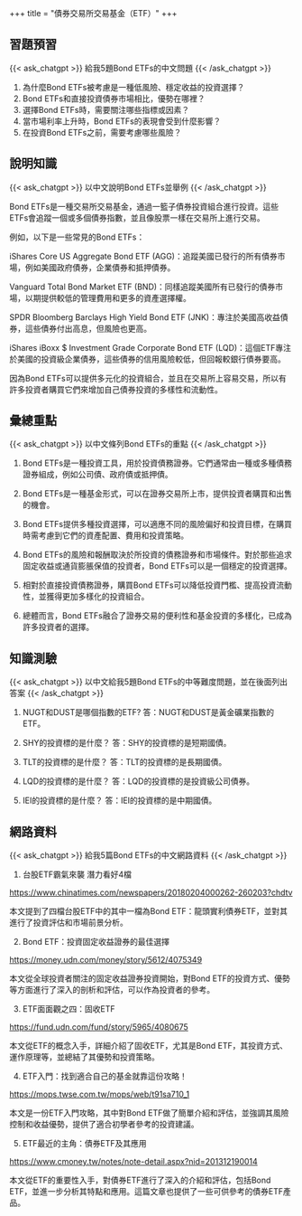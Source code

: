 +++
title = "債券交易所交易基金（ETF）"
+++
## 習題預習
{{< ask_chatgpt >}}
給我5題Bond ETFs的中文問題
{{< /ask_chatgpt >}}



1. 為什麼Bond ETFs被考慮是一種低風險、穩定收益的投資選擇？
2. Bond ETFs和直接投資債券市場相比，優勢在哪裡？
3. 選擇Bond ETFs時，需要關注哪些指標或因素？
4. 當市場利率上升時，Bond ETFs的表現會受到什麼影響？
5. 在投資Bond ETFs之前，需要考慮哪些風險？   

## 說明知識
{{< ask_chatgpt >}}
以中文說明Bond ETFs並舉例
{{< /ask_chatgpt >}}



Bond ETFs是一種交易所交易基金，通過一籃子債券投資組合進行投資。這些ETFs會追蹤一個或多個債券指數，並且像股票一樣在交易所上進行交易。

例如，以下是一些常見的Bond ETFs：

iShares Core US Aggregate Bond ETF (AGG)：追蹤美國已發行的所有債券市場，例如美國政府債券，企業債券和抵押債券。

Vanguard Total Bond Market ETF (BND)：同樣追蹤美國所有已發行的債券市場，以期提供較低的管理費用和更多的資產選擇權。

SPDR Bloomberg Barclays High Yield Bond ETF (JNK)：專注於美國高收益債券，這些債券付出高息，但風險也更高。

iShares iBoxx $ Investment Grade Corporate Bond ETF (LQD)：這個ETF專注於美國的投資級企業債券，這些債券的信用風險較低，但回報較銀行債券要高。

因為Bond ETFs可以提供多元化的投資組合，並且在交易所上容易交易，所以有許多投資者購買它們來增加自己債券投資的多樣性和流動性。   

## 彙總重點
{{< ask_chatgpt >}}
以中文條列Bond ETFs的重點
{{< /ask_chatgpt >}}



1. Bond ETFs是一種投資工具，用於投資債務證券。它們通常由一種或多種債務證券組成，例如公司債、政府債或抵押債。

2. Bond ETFs是一種基金形式，可以在證券交易所上市，提供投資者購買和出售的機會。

3. Bond ETFs提供多種投資選擇，可以適應不同的風險偏好和投資目標，在購買時需考慮到它們的資產配置、費用和投資策略。

4. Bond ETFs的風險和報酬取決於所投資的債務證券和市場條件。對於那些追求固定收益或通貨膨脹保值的投資者，Bond ETFs可以是一個穩定的投資選擇。

5. 相對於直接投資債務證券，購買Bond ETFs可以降低投資門檻、提高投資流動性，並獲得更加多樣化的投資組合。  

6. 總體而言，Bond ETFs融合了證券交易的便利性和基金投資的多樣化，已成為許多投資者的選擇。   

## 知識測驗
{{< ask_chatgpt >}}
以中文給我5題Bond ETFs的中等難度問題，並在後面列出答案
{{< /ask_chatgpt >}}



1. NUGT和DUST是哪個指數的ETF?
答：NUGT和DUST是黃金礦業指數的ETF。

2. SHY的投資標的是什麼？
答：SHY的投資標的是短期國債。

3. TLT的投資標的是什麼？
答：TLT的投資標的是長期國債。

4. LQD的投資標的是什麼？
答：LQD的投資標的是投資級公司債券。

5. IEI的投資標的是什麼？
答：IEI的投資標的是中期國債。   

## 網路資料
{{< ask_chatgpt >}}
給我5篇Bond ETFs的中文網路資料
{{< /ask_chatgpt >}}



1. 台股ETF霸氣來襲 潛力看好4檔

https://www.chinatimes.com/newspapers/20180204000262-260203?chdtv

本文提到了四檔台股ETF中的其中一檔為Bond ETF：龍頭實利債券ETF，並對其進行了投資評估和市場前景分析。

2. Bond ETF：投資固定收益證券的最佳選擇

https://money.udn.com/money/story/5612/4075349

本文從全球投資者關注的固定收益證券投資開始，對Bond ETF的投資方式、優勢等方面進行了深入的剖析和評估，可以作為投資者的參考。

3. ETF面面觀之四：固收ETF

https://fund.udn.com/fund/story/5965/4080675

本文從ETF的概念入手，詳細介紹了固收ETF，尤其是Bond ETF，其投資方式、運作原理等，並總結了其優勢和投資策略。

4. ETF入門：找到適合自己的基金就靠這份攻略！

https://mops.twse.com.tw/mops/web/t91sa710_1

本文是一份ETF入門攻略，其中對Bond ETF做了簡單介紹和評估，並強調其風險控制和收益優勢，提供了適合初學者參考的投資建議。

5. ETF最近的主角：債券ETF及其應用

https://www.cmoney.tw/notes/note-detail.aspx?nid=201312190014

本文從ETF的重要性入手，對債券ETF進行了深入的介紹和評估，包括Bond ETF，並進一步分析其特點和應用。這篇文章也提供了一些可供參考的債券ETF產品。   

